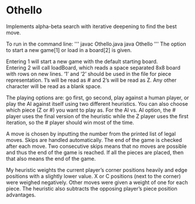 # Othello

Implements alpha-beta search with iterative deepening to find the best move. 

To run in the command line: 
'''
javac Othello.java
java Othello
'''
The option to start a new game[1] or load in a board[2] is given. 

Entering 1 will start a new game with the default starting board.  
Entering 2 will call loadBoard, which reads a space separated 8x8 board with rows on new lines. ‘1’ and ‘2’ should be used in the file for piece representation.  1’s will be read as # and 2’s will be read as Z. Any other character will be read as a blank space.  

The playing options are: go first, go second, play against a human player, or play the AI against itself using two different heuristics.  You can also choose which piece (Z or #) you want to play as.  For the AI vs. AI option, the # player uses the final version of the heuristic while the Z player uses the first iteration, so the # player should win most of the time. 

A move is chosen by inputting the number from the printed list of legal moves.  Skips are handled automatically.  The end of the game is checked after each move.  Two consecutive skips means that no moves are possible and thus the end of the game is reached.  If all the pieces are placed, then that also means the end of the game.

My heuristic weights the current player’s corner positions heavily and edge positions with a slightly lower value.  X or C positions (next to the corner) were weighed negatively.  Other moves were given a weight of one for each piece. The heuristic also subtracts the opposing player’s piece position advantages.     

